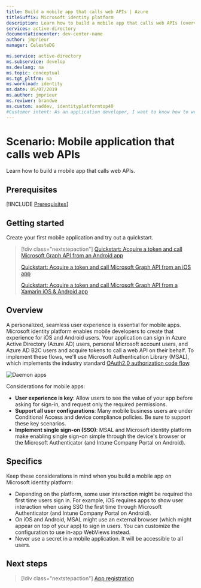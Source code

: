 ```yaml
---
title: Build a mobile app that calls web APIs | Azure
titleSuffix: Microsoft identity platform
description: Learn how to build a mobile app that calls web APIs (overview)
services: active-directory
documentationcenter: dev-center-name
author: jmprieur
manager: CelesteDG

ms.service: active-directory
ms.subservice: develop
ms.devlang: na
ms.topic: conceptual
ms.tgt_pltfrm: na
ms.workload: identity
ms.date: 05/07/2019
ms.author: jmprieur
ms.reviwer: brandwe
ms.custom: aaddev, identityplatformtop40
#Customer intent: As an application developer, I want to know how to write a mobile app that calls web APIs by using the Microsoft identity platform for developers.
---
```


# Scenario: Mobile application that calls web APIs

Learn how to build a mobile app that calls web APIs.

## Prerequisites

[!INCLUDE [Prerequisites](../../../includes/active-directory-develop-scenarios-prerequisites.md)]

## Getting started

Create your first mobile application and try out a quickstart.

> [!div class="nextstepaction"]
> [Quickstart: Acquire a token and call Microsoft Graph API from an Android app](./quickstart-v2-android.md)
>
> [Quickstart: Acquire a token and call Microsoft Graph API from an iOS app](./quickstart-v2-ios.md)
>
> [Quickstart: Acquire a token and call Microsoft Graph API from a Xamarin iOS & Android app](https://github.com/Azure-Samples/active-directory-xamarin-native-v2)

## Overview

A personalized, seamless user experience is essential for mobile apps.  Microsoft identity platform enables mobile developers to create that experience for iOS and Android users. Your application can sign in Azure Active Directory (Azure AD) users, personal Microsoft account users, and Azure AD B2C users and acquire tokens to call a web API on their behalf. To implement these flows, we'll use Microsoft Authentication Library (MSAL), which implements the industry standard [OAuth2.0 authorization code flow](v2-oauth2-auth-code-flow.md).

![Daemon apps](./media/scenarios/mobile-app.svg)

Considerations for mobile apps:

- **User experience is key**: Allow users to see the value of your app before asking for sign-in, and request only the required permissions.
- **Support all user configurations**: Many mobile business users are under Conditional Access and device compliance policies. Be sure to support these key scenarios.
- **Implement single sign-on (SSO)**: MSAL and Microsoft identity platform make enabling single sign-on simple through the device's browser or the Microsoft Authenticator (and Intune Company Portal on Android).

## Specifics

Keep these considerations in mind when you build a mobile app on Microsoft identity platform:

- Depending on the platform, some user interaction might be required the first time users sign in. For example, iOS requires apps to show user interaction when using SSO the first time through Microsoft Authenticator (and Intune Company Portal on Android).
- On iOS and Android, MSAL might use an external browser (which might appear on top of your app) to sign in users. You can customize the configuration to use in-app WebViews instead.
- Never use a secret in a mobile application. It will be accessible to all users.

## Next steps

> [!div class="nextstepaction"]
> [App registration](scenario-mobile-app-registration.md)
